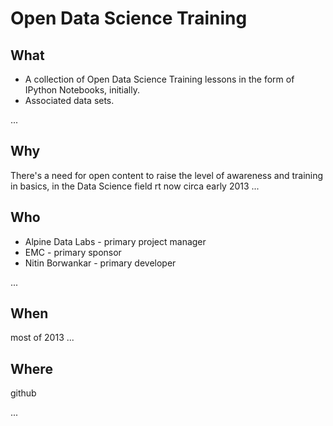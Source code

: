Open Data Science Training
=========================

What
----

* A collection of Open Data Science Training lessons in the form of IPython Notebooks, initially.
* Associated data sets.

...

Why
---

There's a need for open content to raise the level of awareness and training in basics, in the Data Science
field rt now circa early 2013
...

Who
---

* Alpine Data Labs - primary project manager
* EMC - primary sponsor
* Nitin Borwankar - primary developer

...


When
----

most of 2013
...

Where
-----

github 

...

